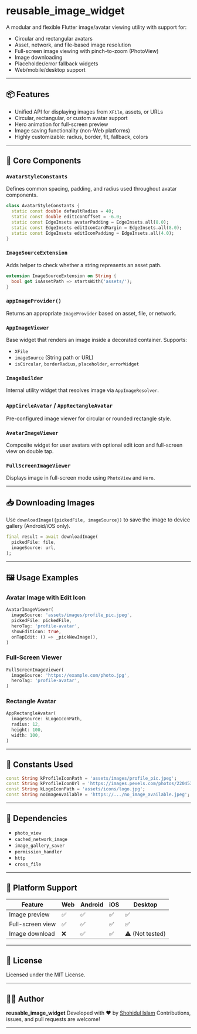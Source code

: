 # reusable\_image\_widget

A modular and flexible Flutter image/avatar viewing utility with support for:

* Circular and rectangular avatars
* Asset, network, and file-based image resolution
* Full-screen image viewing with pinch-to-zoom (PhotoView)
* Image downloading
* Placeholder/error fallback widgets
* Web/mobile/desktop support

---

## 📦 Features

* Unified API for displaying images from `XFile`, assets, or URLs
* Circular, rectangular, or custom avatar support
* Hero animation for full-screen preview
* Image saving functionality (non-Web platforms)
* Highly customizable: radius, border, fit, fallback, colors

---

## 🧱 Core Components

### `AvatarStyleConstants`

Defines common spacing, padding, and radius used throughout avatar components.

```dart
class AvatarStyleConstants {
  static const double defaultRadius = 40;
  static const double editIconOffset = -6.0;
  static const EdgeInsets avatarPadding = EdgeInsets.all(8.0);
  static const EdgeInsets editIconCardMargin = EdgeInsets.all(8.0);
  static const EdgeInsets editIconPadding = EdgeInsets.all(4.0);
}
```

### `ImageSourceExtension`

Adds helper to check whether a string represents an asset path.

```dart
extension ImageSourceExtension on String {
  bool get isAssetPath => startsWith('assets/');
}
```

### `appImageProvider()`

Returns an appropriate `ImageProvider` based on asset, file, or network.

### `AppImageViewer`

Base widget that renders an image inside a decorated container. Supports:

* `XFile`
* `imageSource` (String path or URL)
* `isCircular`, `borderRadius`, `placeholder`, `errorWidget`

### `ImageBuilder`

Internal utility widget that resolves image via `AppImageResolver`.

### `AppCircleAvatar` / `AppRectangleAvatar`

Pre-configured image viewer for circular or rounded rectangle style.

### `AvatarImageViewer`

Composite widget for user avatars with optional edit icon and full-screen view on double tap.

### `FullScreenImageViewer`

Displays image in full-screen mode using `PhotoView` and `Hero`.

---

## 📥 Downloading Images

Use `downloadImage({pickedFile, imageSource})` to save the image to device gallery (Android/iOS only).

```dart
final result = await downloadImage(
  pickedFile: file,
  imageSource: url,
);
```

---

## 🖼 Usage Examples

### Avatar Image with Edit Icon

```dart
AvatarImageViewer(
  imageSource: 'assets/images/profile_pic.jpeg',
  pickedFile: pickedFile,
  heroTag: 'profile-avatar',
  showEditIcon: true,
  onTapEdit: () => _pickNewImage(),
)
```

### Full-Screen Viewer

```dart
FullScreenImageViewer(
  imageSource: 'https://example.com/photo.jpg',
  heroTag: 'profile-avatar',
)
```

### Rectangle Avatar

```dart
AppRectangleAvatar(
  imageSource: kLogoIconPath,
  radius: 12,
  height: 100,
  width: 100,
)
```

---

## 📁 Constants Used

```dart
const String kProfileIconPath = 'assets/images/profile_pic.jpeg';
const String kProfileIconUrl = 'https://images.pexels.com/photos/220453/pexels-photo-220453.jpeg?...';
const String kLogoIconPath = 'assets/icons/logo.jpg';
const String noImageAvailable = 'https://.../no_image_available.jpeg';
```

---

## 📸 Dependencies

* `photo_view`
* `cached_network_image`
* `image_gallery_saver`
* `permission_handler`
* `http`
* `cross_file`

---

## 🧪 Platform Support

| Feature          | Web | Android | iOS | Desktop         |
| ---------------- | --- | ------- | --- | --------------- |
| Image preview    | ✅   | ✅       | ✅   | ✅               |
| Full-screen view | ✅   | ✅       | ✅   | ✅               |
| Image download   | ❌   | ✅       | ✅   | ⚠️ (Not tested) |

---

## 📄 License

Licensed under the MIT License.

---

## 👨‍💼 Author

**reusable\_image\_widget**
Developed with ❤️ by [Shohidul Islam](https://github.com/ShohidulProgrammer)
Contributions, issues, and pull requests are welcome!

---
